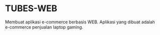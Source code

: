 # TUBES-WEB
Membuat aplikasi e-commerce berbasis WEB.
Aplikasi yang dibuat adalah e-commerce penjualan laptop gaming.
